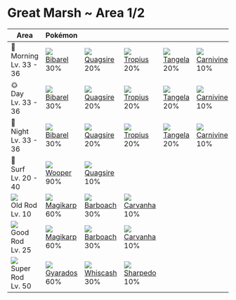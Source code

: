 # Great Marsh ~ Area 1/2

Area                                  | Pokémon                         | &nbsp;                          | &nbsp;                          | &nbsp;                         | &nbsp;                           | 
---                                   | ---                             | ---                             | ---                             | ---                            | ---                              | 
🌅<br>Morning<br>Lv. 33 - 36           | ![][400]<br> [Bibarel]<br> 30%  | ![][195]<br> [Quagsire]<br> 20% | ![][357]<br> [Tropius]<br> 20%  | ![][114]<br> [Tangela]<br> 20% | ![][455]<br> [Carnivine]<br> 10% | 
🌞<br>Day<br>Lv. 33 - 36               | ![][400]<br> [Bibarel]<br> 30%  | ![][195]<br> [Quagsire]<br> 20% | ![][357]<br> [Tropius]<br> 20%  | ![][114]<br> [Tangela]<br> 20% | ![][455]<br> [Carnivine]<br> 10% | 
🌙<br>Night<br>Lv. 33 - 36             | ![][400]<br> [Bibarel]<br> 30%  | ![][195]<br> [Quagsire]<br> 20% | ![][357]<br> [Tropius]<br> 20%  | ![][114]<br> [Tangela]<br> 20% | ![][455]<br> [Carnivine]<br> 10% | 
🌊<br> Surf<br>Lv. 20 - 40             | ![][194]<br> [Wooper]<br> 90%   | ![][195]<br> [Quagsire]<br> 10% | &nbsp;                          | &nbsp;                         | &nbsp;                           | 
![][old-rod]<br>Old Rod<br>Lv. 10     | ![][129]<br> [Magikarp]<br> 60% | ![][339]<br> [Barboach]<br> 30% | ![][318]<br> [Carvanha]<br> 10% | &nbsp;                         | &nbsp;                           | 
![][good-rod]<br>Good Rod<br>Lv. 25   | ![][129]<br> [Magikarp]<br> 60% | ![][339]<br> [Barboach]<br> 30% | ![][318]<br> [Carvanha]<br> 10% | &nbsp;                         | &nbsp;                           | 
![][super-rod]<br>Super Rod<br>Lv. 50 | ![][130]<br> [Gyarados]<br> 60% | ![][340]<br> [Whiscash]<br> 30% | ![][319]<br> [Sharpedo]<br> 10% | &nbsp;                         | &nbsp;                           | 

[Tangela]: ../../pokemon_changes/114/
[Magikarp]: ../../pokemon_changes/129/
[Gyarados]: ../../pokemon_changes/130/
[Wooper]: ../../pokemon_changes/194/
[Quagsire]: ../../pokemon_changes/195/
[Carvanha]: ../../pokemon_changes/318/
[Sharpedo]: ../../pokemon_changes/319/
[Barboach]: ../../pokemon_changes/339/
[Whiscash]: ../../pokemon_changes/340/
[Tropius]: ../../pokemon_changes/357/
[Bibarel]: ../../pokemon_changes/400/
[Carnivine]: ../../pokemon_changes/455/
[good-rod]: ../img/items/good-rod.png
[old-rod]: ../img/items/old-rod.png
[super-rod]: ../img/items/super-rod.png
[114]: ../img/pokemon/114.png
[129]: ../img/pokemon/129.png
[130]: ../img/pokemon/130.png
[194]: ../img/pokemon/194.png
[195]: ../img/pokemon/195.png
[318]: ../img/pokemon/318.png
[319]: ../img/pokemon/319.png
[339]: ../img/pokemon/339.png
[340]: ../img/pokemon/340.png
[357]: ../img/pokemon/357.png
[400]: ../img/pokemon/400.png
[455]: ../img/pokemon/455.png
